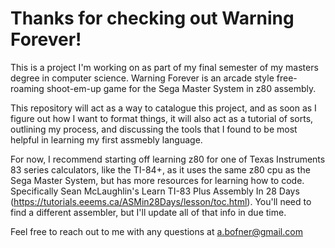 # Thanks for checking out Warning Forever! 

This is a project I'm working on as part of my final semester of my masters degree in computer science. 
Warning Forever is an arcade style free-roaming shoot-em-up game for the Sega Master System in z80 assembly. 

This repository will act as a way to catalogue this project, and as soon as I figure out how I want to format 
things, it will also act as a tutorial of sorts, outlining my process, and discussing the tools that I found
to be most helpful in learning my first assmebly language. 

For now, I recommend starting off learning z80 for one of Texas Instruments 83 series calculators, like the TI-84+, 
as it uses the same z80 cpu as the Sega Master System, but has more resources for learning how to code. Specifically 
Sean McLaughlin's Learn TI-83 Plus Assembly In 28 Days (https://tutorials.eeems.ca/ASMin28Days/lesson/toc.html). 
You'll need to find a different assembler, but I'll update all of that info in due time. 

Feel free to reach out to me with any questions at a.bofner@gmail.com

